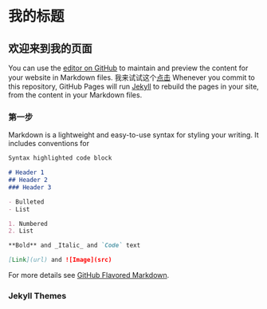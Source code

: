 #  我的标题
## 欢迎来到我的页面

You can use the [editor on GitHub](https://github.com/bringwind/test/edit/master/index.md) to maintain and preview the content for your website in Markdown files.
我来试试这个[点击](https://bringwind.github.io/test/share.html)
Whenever you commit to this repository, GitHub Pages will run [Jekyll](https://jekyllrb.com/) to rebuild the pages in your site, from the content in your Markdown files.

### 第一步

Markdown is a lightweight and easy-to-use syntax for styling your writing. It includes conventions for

```markdown
Syntax highlighted code block

# Header 1
## Header 2
### Header 3

- Bulleted
- List

1. Numbered
2. List

**Bold** and _Italic_ and `Code` text

[Link](url) and ![Image](src)
```

For more details see [GitHub Flavored Markdown](https://guides.github.com/features/mastering-markdown/).

### Jekyll Themes


